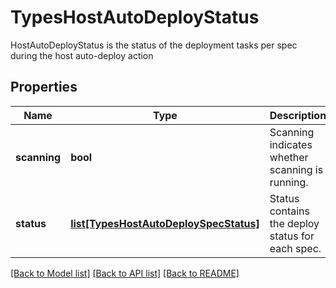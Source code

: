# TypesHostAutoDeployStatus

HostAutoDeployStatus is the status of the deployment tasks per spec during the host auto-deploy action

## Properties
Name | Type | Description | Notes
------------ | ------------- | ------------- | -------------
**scanning** | **bool** | Scanning indicates whether scanning is running.  | [optional] 
**status** | [**list[TypesHostAutoDeploySpecStatus]**](TypesHostAutoDeploySpecStatus.md) | Status contains the deploy status for each spec.  | [optional] 

[[Back to Model list]](../README.md#documentation-for-models) [[Back to API list]](../README.md#documentation-for-api-endpoints) [[Back to README]](../README.md)


